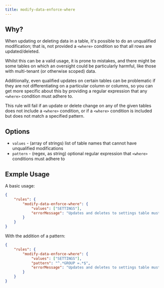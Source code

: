 ```yaml
---
title: modify-data-enforce-where
---
```


## Why?

When updating or deleting data in a table, it's possible to do an unqualified modification; that is, not provided a `<where>` condition so that all rows are updated/deleted.

Whilst this can be a valid usage, it is prone to mistakes, and there might be some tables on which an oversight could be particularly harmful, like those with multi-tenant (or otherwise scoped) data.

Additionally, even qualified updates on certain tables can be problematic if they are not differentiating on a particular column or columns, so you can get more specific about this by providing a regular expression that any `<where>` condition must adhere to.

This rule will fail if an update or delete change on any of the given tables does not include a `<where>` condition, or if a `<where>` condition is included but does not match a specified pattern.

## Options

- `values` - (array of strings) list of table names that cannot have unqualified modifications
- `pattern` - (regex, as string) optional regular expression that `<where>` conditions must adhere to

## Exmple Usage

A basic usage:

```json
{
    "rules": {
        "modify-data-enforce-where": {
            "values": ["SETTINGS"],
            "errorMessage": "Updates and deletes to settings table must have a where condition"
        }
    }
}
```

With the addition of a pattern:

```json
{
    "rules": {
        "modify-data-enforce-where": {
            "values": ["SETTINGS"],
            "pattern": "^.*GROUP =.*$",
            "errorMessage": "Updates and deletes to settings table must have a where condition that references group column"
        }
    }
}
```

